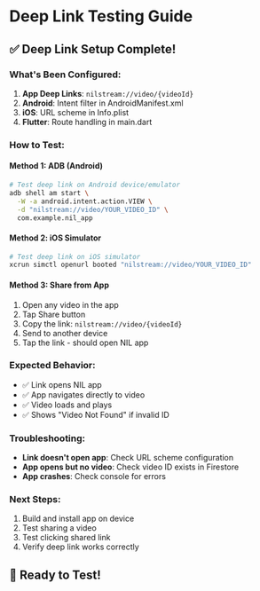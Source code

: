 # Deep Link Testing Guide

## ✅ **Deep Link Setup Complete!**

### **What's Been Configured:**

1. **App Deep Links**: `nilstream://video/{videoId}`
2. **Android**: Intent filter in AndroidManifest.xml
3. **iOS**: URL scheme in Info.plist
4. **Flutter**: Route handling in main.dart

### **How to Test:**

#### **Method 1: ADB (Android)**
```bash
# Test deep link on Android device/emulator
adb shell am start \
  -W -a android.intent.action.VIEW \
  -d "nilstream://video/YOUR_VIDEO_ID" \
  com.example.nil_app
```

#### **Method 2: iOS Simulator**
```bash
# Test deep link on iOS simulator
xcrun simctl openurl booted "nilstream://video/YOUR_VIDEO_ID"
```

#### **Method 3: Share from App**
1. Open any video in the app
2. Tap Share button
3. Copy the link: `nilstream://video/{videoId}`
4. Send to another device
5. Tap the link - should open NIL app

### **Expected Behavior:**
- ✅ Link opens NIL app
- ✅ App navigates directly to video
- ✅ Video loads and plays
- ✅ Shows "Video Not Found" if invalid ID

### **Troubleshooting:**
- **Link doesn't open app**: Check URL scheme configuration
- **App opens but no video**: Check video ID exists in Firestore
- **App crashes**: Check console for errors

### **Next Steps:**
1. Build and install app on device
2. Test sharing a video
3. Test clicking shared link
4. Verify deep link works correctly

## 🚀 **Ready to Test!**
